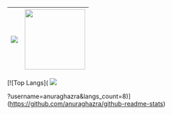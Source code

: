 | <img src="https://github-readme-stats.vercel.app/api?username=nicole1707&show_icons=true&theme=radical"/>  |  <img with="" height="138" src="https://github-readme-stats.vercel.app/api/top-langs/?username=nicole1707&layout=compact&theme=radical"/>  |
|---|---|


[![Top Langs](
<img src="https://github-readme-stats.vercel.app/api/top-langs/?username=nicole1707&theme=radical&langs_count=6"/>

?username=anuraghazra&langs_count=8)](https://github.com/anuraghazra/github-readme-stats)
